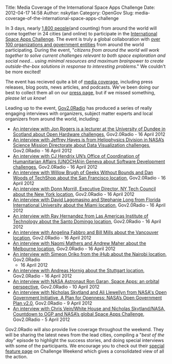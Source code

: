 Title: Media Coverage of the International Space Apps Challenge
Date: 2012-04-17 14:58
Author: nskytlan
Category: OpenGov
Slug: media-coverage-of-the-international-space-apps-challenge

In 3 days, nearly [1,800 people][](and counting) from around the world
will come together in 24 cities (and online) to participate in the
[International Space Apps Challenge][]. The event is truly a global
collaboration with [over 100 organizations and government entities][]
from around the world participating. During the event, "*citizens from
around the world will work together to solve current challenges relevant
to both space exploration and social need... using minimal resources and
maximum brainpower to create outside-the-box solutions in response to
interesting problems*." We couldn't be more excited!

The event has recieved quite a bit of [media coverage][], including
press releases, blog posts, news articles, and podcasts. We've been
doing our best to collect them all on our [press page][media coverage],
but if we missed something, *please let us know*!

Leading up to the event, [Gov2.0Radio][] has produced a series of really
engaging interviews with organizers, subject matter experts and local
organizers from around the world, including:

-   [An interview with Jon Rogers is a lecturer at the University of
    Dundee in Scotland about Open Hardware challenges][], Gov2.0Radio -
    16 April 2012
-   [An interview with Jeffrey Hayes is from Heliophysics Division in
    NASA’s Science Mission Directorate about Data Visualization
    challenges][An interview with Jon Rogers is a lecturer at the
    University of Dundee in Scotland about Open Hardware challenges],
    Gov2.0Radio - 16 April 2012
-   [An interview with CJ Hendrix UN’s Office of Coordination of
    Humanitarian Affairs (UNOCHA)in Geneva about Software Development
    challenges][An interview with Jon Rogers is a lecturer at the
    University of Dundee in Scotland about Open Hardware challenges],
    Gov2.0Radio - 16 April 2012
-   [An interview with Willow Brugh of Geeks Without Bounds and Dan
    Woods of TechShop about the San Francisco location][], Gov2.0Radio -
    16 April 2012
-   [An interview with Donn Morrill, Executive Director, NY Tech Council
    about the New York location][An interview with Willow Brugh of Geeks
    Without Bounds and Dan Woods of TechShop about the San Francisco
    location], Gov2.0Radio - 16 April 2012
-   [An interview with David Lagomasino and Stephanie Long from Florida
    International University about the Miami location][An interview with
    Willow Brugh of Geeks Without Bounds and Dan Woods of TechShop about
    the San Francisco location], Gov2.0Radio - 16 April 2012
-   [An interview with Ray Hernandez from Las Americas Institute of
    Technology about the Santo Domingo location][An interview with
    Willow Brugh of Geeks Without Bounds and Dan Woods of TechShop about
    the San Francisco location], Gov2.0Radio - 16 April 2012
-   [An interview with Angelina Fabbro and Bill Mills about the
    Vancouver location][An interview with Willow Brugh of Geeks Without
    Bounds and Dan Woods of TechShop about the San Francisco location],
    Gov2.0Radio - 16 April 2012
-   [An interview with Naomi Mathers and Andrew Maher about the
    Melbourne location][An interview with Willow Brugh of Geeks Without
    Bounds and Dan Woods of TechShop about the San Francisco location],
    Gov2.0Radio - 16 April 2012
-   [An interview with Simeon Oriko from the iHub about the Nairobi
    location][An interview with Willow Brugh of Geeks Without Bounds and
    Dan Woods of TechShop about the San Francisco location], Gov2.0Radio
    - 16 April 2012
-   [An interview with Andreas Hornig about the Stuttgart location][An
    interview with Willow Brugh of Geeks Without Bounds and Dan Woods of
    TechShop about the San Francisco location], Gov2.0Radio - 16 April
    2012
-   [An interview with NASA Astronaut Ron Garan, Space Apps: an orbital
    perspective][], Gov2.0Radio - 10 April 2012
-   [An interview with Nicholas Skytland and Ali Llewellyn from NASA's
    Open Government Initiative, A Plan for Openness: NASA’s Open
    Government Plan v2.0][], Gov2.0Radio - 9 April 2012
-   [An interview with Chris Vein/White House and Nicholas
    Skytland/NASA, Countdown to OGP and NASA’s global Space Apps
    Challenge][], Gov2.0Radio - 5 April 2012

Gov2.0Radio will also provide live coverage throughout the weekend. They
will be sharing the latest news from the lead cities, compiling a "*best
of the day*" episode to highlight the success stories, and doing special
interviews with some of the participants. We encourage you to check out
their [special feature page][] on Challenge Weekend which gives a
consolidated view of all the action.

 

  [1,800 people]: http://spaceappschallenge.org/
  [International Space Apps Challenge]: http://spaceappschallenge.org
  [over 100 organizations and government entities]: http://spaceappschallenge.org/partners/
  [media coverage]: http://spaceappschallenge.org/press/
  [Gov2.0Radio]: http://gov20radio.com/spaceapps
  [An interview with Jon Rogers is a lecturer at the University of
  Dundee in Scotland about Open Hardware challenges]: http://gov20radio.com/space-apps-challenges/
  [An interview with Willow Brugh of Geeks Without Bounds and Dan Woods
  of TechShop about the San Francisco location]: http://gov20radio.com/space-apps-cities/
  [An interview with NASA Astronaut Ron Garan, Space Apps: an orbital
  perspective]: http://gov20radio.com/spaceapps/
  [An interview with Nicholas Skytland and Ali Llewellyn from NASA's
  Open Government Initiative, A Plan for Openness: NASA’s Open
  Government Plan v2.0]: http://gov20radio.com/2012/04/nasa-open-gov-plan-20/
  [An interview with Chris Vein/White House and Nicholas Skytland/NASA,
  Countdown to OGP and NASA’s global Space Apps Challenge]: http://gov20radio.com/2012/04/countdown-spaceapps/
  [special feature page]: http://gov20radio.com/spaceapps-event/
